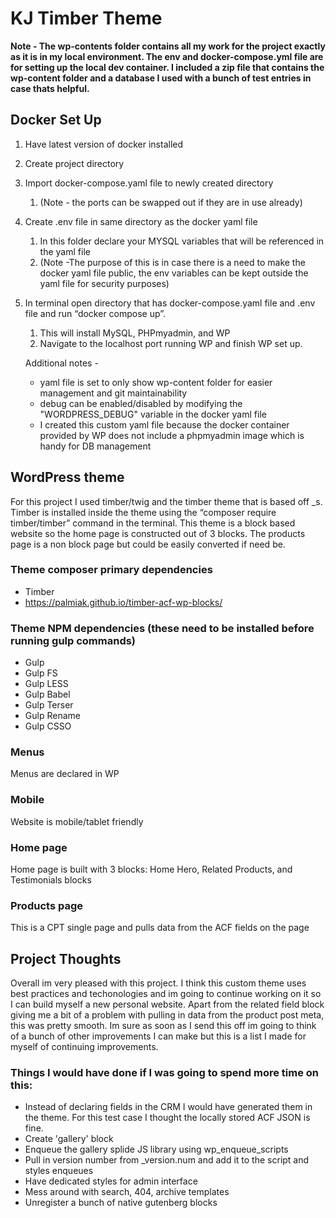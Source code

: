 # KJ Timber Theme
**Note - The wp-contents folder contains all my work for the project exactly as it is in my local environment. The env and docker-compose.yml file are for setting up the local dev container. I included a zip file that contains the wp-content folder and a database I used with a bunch of test entries in case thats helpful.**

## Docker Set Up
1. Have latest version of docker installed
2. Create project directory
3. Import docker-compose.yaml file to newly created directory
    1. (Note - the ports can be swapped out if they are in use already)
4. Create .env file in same directory as the docker yaml file
    1. In this folder declare your MYSQL variables that will be referenced in the yaml file
    2. (Note -The purpose of this is in case there is a need to make the docker yaml file public, the env variables can be kept outside the yaml file for security purposes)
5. In terminal open directory that has docker-compose.yaml file and .env file and run “docker compose up”.
    1. This will install MySQL, PHPmyadmin, and WP
    2. Navigate to the localhost port running WP and finish WP set up.
    
    Additional notes - 
    
    - yaml file is set to only show wp-content folder for easier management and git maintainability
    - debug can be enabled/disabled by modifying the "WORDPRESS_DEBUG" variable in the docker yaml file
    - I created this custom yaml file because the docker container provided by WP does not include a phpmyadmin image which is handy for DB management

## WordPress theme
For this project I used timber/twig and the timber theme that is based off _s. Timber is installed inside the theme using the “composer require timber/timber” command in the terminal. This theme is a block based website so the home page is constructed out of 3 blocks. The products page is a non block page but could be easily converted if need be. 

### Theme composer primary dependencies
- Timber
- https://palmiak.github.io/timber-acf-wp-blocks/

### Theme NPM dependencies (these need to be installed before running gulp commands)
- Gulp
- Gulp FS
- Gulp LESS
- Gulp Babel
- Gulp Terser
- Gulp Rename
- Gulp CSSO

### Menus
Menus are declared in WP

### Mobile
Website is mobile/tablet friendly

### Home page
Home page is built with 3 blocks: Home Hero, Related Products, and Testimonials blocks

### Products page 
This is a CPT single page and pulls data from the ACF fields on the page

## Project Thoughts
Overall im very pleased with this project. I think this custom theme uses best practices and techonologies and im going to continue working on it so I can build myself a new personal website. Apart from the related field block giving me a bit of a problem with pulling in data from the product post meta, this was pretty smooth. Im sure as soon as I send this off im going to think of a bunch of other improvements I can make but this is a list I made for myself of continuing improvements. 

### Things I would have done if I was going to spend more time on this:
- Instead of declaring fields in the CRM I would have generated them in the theme. For this test case I thought the locally stored ACF JSON is fine.
- Create 'gallery' block
- Enqueue the gallery splide JS library using wp_enqueue_scripts
- Pull in version number from _version.num and add it to the script and styles enqueues
- Have dedicated styles for admin interface
- Mess around with search, 404, archive templates
- Unregister a bunch of native gutenberg blocks